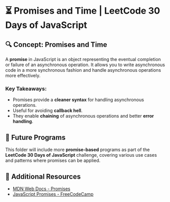 # ⏳ Promises and Time | LeetCode 30 Days of JavaScript

## 🔍 Concept: Promises and Time
A **promise** in JavaScript is an object representing the eventual completion or failure of an asynchronous operation. It allows you to write asynchronous code in a more synchronous fashion and handle asynchronous operations more effectively.

### Key Takeaways:
- Promises provide a **cleaner syntax** for handling asynchronous operations.
- Useful for avoiding **callback hell**.
- They enable **chaining** of asynchronous operations and better **error handling**.

## 📂 Future Programs
This folder will include more **promise-based** programs as part of the **LeetCode 30 Days of JavaScript** challenge, covering various use cases and patterns where promises can be applied.

## 📖 Additional Resources
- [MDN Web Docs - Promises](https://developer.mozilla.org/en-US/docs/Web/JavaScript/Reference/Global_Objects/Promise)
- [JavaScript Promises - FreeCodeCamp](https://www.freecodecamp.org/news/javascript-promises-explained/)